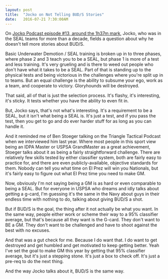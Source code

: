 ```yaml
---
layout: post
title:  "Jocko on Not Telling BUD/S Stories"
date:   2016-07-21 7:30:00AM
---
```


On [Jocko Podcast episode #13, around the 1h37m mark](https://youtu.be/Xqy3Sh7BlaY?t=5827), Jocko, who was in the SEAL teams for more than a decade, fields a question about why he doesn't tell more stories about BUD/S. 

Basic Underwater Demotion / SEAL training is broken up in to three phases, where phase 2 and 3 teach you to be a SEAL, but phase 1 is more of a test and less training. It's very grueling and is there to weed out people who don't have what it takes to be a SEAL. Part of that is standing up to the physical tests and being victorious in the challenges where you're split up in to teams. But an equal challenge is the ability to subsume your ego, work as a team, and cooperate to victory. Gloryhounds will be destroyed. 

That said, all of that is just the selection process. It's flashy, it's interesting, it's sticky. It tests whether you have the ability to even fit in. 

But, Jocko says, that's not what's interesting. It's a requirement to be a SEAL, but it isn't what being a SEAL is. It's just a test, and if you pass the test, then you get to go and do ever harder stuff for as long as you can handle it.

And it reminded me of Ben Stoeger talking on the Triangle Tactical Podcast when we interviewed him last year. Where most people in this sport view being an IDPA Master or USPSA GrandMaster as a great achievement, Stoeger talks about it as being a fairly straightforward challenge. There are relatively few skills tested by either classifier system, both are fairly easy to practice for, and there are even publicly-available, objective standards for them. Nobody can tell you what time on El Prez will win you Nationals, but it's fairly easy to figure out what El Prez time you need to make GM.

Now, obviously I'm not saying being a GM is as hard or even comparable to being a SEAL. But for everyone in USPSA who dreams and idly talks about getting a g-card, I'm guessing it's the same in the Navy about guys in their endless time with nothing to do, talking about giving BUD/S a shot. 

But if BUD/S is the goal, the thing after it not actually be what you want. In the same way, people either work or scheme their way to a 95% classifier average, but that's because all they want is the G-card. They don't want to BE a GM. They don't want to be challenged and have to shoot against the best with no excuses.

And that was a gut check for me. Because I do want that. I do want to get destroyed and get humbled and get motivated to keep getting better. Yeah I've set the goal to make GM this year by getting that 95% classifier average, but it's just a stepping stone. It's just a box to check off. It's just a pre-req to do the next thing. 

And the way Jocko talks about it, BUD/S is the same way.